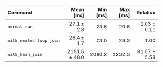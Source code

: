 | Command | Mean [ms] | Min [ms] | Max [ms] | Relative |
|:---|---:|---:|---:|---:|
| `normal_run` | 27.1 ± 2.3 | 23.6 | 29.6 | 1.03 ± 0.11 |
| `with_nested_loop_join` | 26.4 ± 1.7 | 23.0 | 28.3 | 1.00 |
| `with_hash_join` | 2151.5 ± 48.0 | 2080.2 | 2232.3 | 81.57 ± 5.58 |
